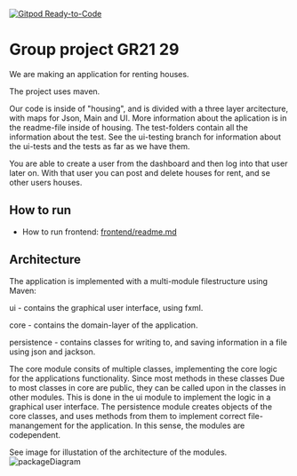 [![Gitpod Ready-to-Code](https://img.shields.io/badge/Gitpod-Ready--to--Code-blue?logo=gitpod)](https://gitpod.stud.ntnu.no/#https://gitlab.stud.idi.ntnu.no/it1901/groups-2021/gr2129/gr2129.git)

# Group project GR21 29

We are making an application for renting houses.

The project uses maven.

Our code is inside of "housing", and is divided with a three layer arcitecture, with maps for Json, Main and UI. More information about the aplication is in the readme-file inside of housing. The test-folders contain all the information about the test. See the ui-testing branch for information about the ui-tests and the tests as far as we have them.

You are able to create a user from the dashboard and then log into that user later on. With that user you can post and delete houses for rent, and se other users houses.

## How to run

- How to run frontend: [frontend/readme.md](frontend/readme.md)

## Architecture

The application is implemented with a multi-module filestructure using Maven:

ui - contains the graphical user interface, using fxml.

core - contains the domain-layer of the application.

persistence - contains classes for writing to, and saving information in a file using json and jackson.

The core module consits of multiple classes, implementing the core logic for the applications functionality. Since most methods in these classes Due to most classes in core are public, they can be called upon in the classes in other modules. This is done in the ui module to implement the logic in a graphical user interface. The persistence module creates objects of the core classes, and uses methods from them to implement correct file-manangement for the application. In this sense, the modules are codependent.

See image for illustation of the architecture of the modules.  
![packageDiagram](packageDiagram.png)
